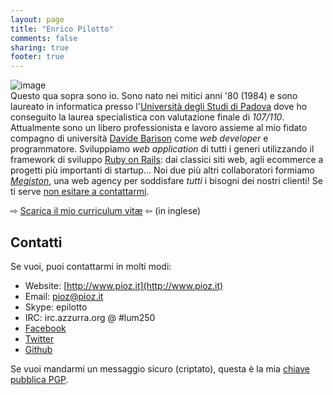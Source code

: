 ```yaml
---
layout: page
title: "Enrico Pilotto"
comments: false
sharing: true
footer: true
---
```


![image](http://www.gravatar.com/avatar/e55bf20cb49ffc2c42d7ddc4435247e5?s=200)  
Questo qua sopra sono io. Sono nato nei mitici anni '80 (1984) e sono laureato in informatica presso l'[Università degli Studi di Padova](http://www.math.unipd.it/) dove ho conseguito la laurea specialistica con valutazione finale di _107/110_.  
Attualmente sono un libero professionista e lavoro assieme al mio fidato compagno di università [Davide Barison](http://barison.org/) come _web developer_ e programmatore. Sviluppiamo _web application_ di tutti i generi utilizzando il framework di sviluppo [Ruby on Rails](http://rubyonrails.org/): dai classici siti web, agli ecommerce a progetti più importanti di startup... Noi due più altri collaboratori  formiamo *[Megiston](http://www.megiston.it)*, una web agency per soddisfare *tutti* i bisogni dei nostri clienti! Se ti serve [non esitare a contattarmi](mailto:pioz@pioz.it).  

⇨ [Scarica il mio curriculum vitæ](http://www.pioz.it/download/curriculum_epilotto.pdf) ⇦ (in inglese)

## Contatti

Se vuoi, puoi contattarmi in molti modi:

- Website: [http://www.pioz.it](http://www.pioz.it)
- Email: [pioz@pioz.it](mailto:pioz@pioz.it)
- Skype: epilotto
- IRC: irc.azzurra.org @ #lum250
- [Facebook](http://www.facebook.com/epilotto)
- [Twitter](http://twitter.com/pioz)
- [Github](https://github.com/pioz)

Se vuoi mandarmi un messaggio sicuro (criptato), questa è la mia [chiave pubblica PGP](http://keyserver.linux.it/pks/lookup?op=get&search=0xC90A3577).